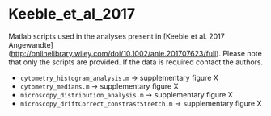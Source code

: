 # Keeble_et_al_2017
Matlab scripts used in the analyses present in [Keeble et al. 2017 Angewandte] (http://onlinelibrary.wiley.com/doi/10.1002/anie.201707623/full).
Please note that only the scripts are provided. If the data is required contact the authors.

* `cytometry_histogram_analysis.m` &rarr; supplementary figure X
* `cytometry_medians.m` &rarr; supplementary figure X
* `microscopy_distribution_analysis.m` &rarr; supplementary figure X
* `microscopy_driftCorrect_constrastStretch.m` &rarr; supplementary figure X
